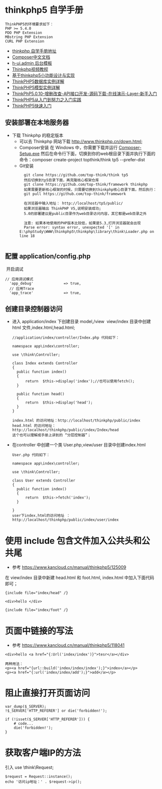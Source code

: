 # thinkphp5 自学手册

```
ThinkPHP5的环境要求如下：
PHP >= 5.4.0
PDO PHP Extension
MBstring PHP Extension
CURL PHP Extension
```

* [thinkphp 自学手册地址](https://www.kancloud.cn/manual/thinkphp5/118003)
* [Composer中文文档](https://www.kancloud.cn/thinkphp/composer/35668)
* [h-ui.admin 后台模板](http://www.h-ui.net/H-ui.admin.shtml)
* [Thinkphp视频教程](https://www.kancloud.cn/tpshop/thinkphp5/220686)
* [基于thinkphp5小功能设计与实现](https://www.kancloud.cn/zhiqiang/helper/247201)
* [ThinkPHP5数据库实例详解](https://www.kancloud.cn/ldkt/tp5_db/224479)
* [ThinkPHP5模型实例详解](https://www.kancloud.cn/ldkt/tp5_model/237252)
* [ThinkPhP5.0.10-增删改查-API接口开发-源码下载-在线演示-Layer-新手入门](https://www.kancloud.cn/q113211/xinshou/383616)
* [ThinkPHP5从入门到努力之入门实践](https://www.kancloud.cn/liuzhen153/tp5-demo/259697)
* [ThinkPHP5快速入门](https://www.kancloud.cn/thinkphp/thinkphp5_quickstart/147278)

## 安装部署在本地服务器

* 下载 Thinkphp 的稳定版本
  - 可以去 Thinkphp 网站下载 http://www.thinkphp.cn/down.html;
  - Composer安装 在 Windows 中，你需要下载并运行  [Composer-Setup.exe](https://getcomposer.org/Composer-Setup.exe)
    然后在命令行下面，切换到你的web根目录下面并执行下面的命令：composer create-project topthink/think tp5  --prefer-dist
  - Git安装
    ```
      git clone https://github.com/top-think/think tp5
      然后切换到tp5目录下面，再克隆核心框架仓库
      git clone https://github.com/top-think/framework thinkphp
      如果需要更新核心框架的时候，只需要切换到thinkphp核心目录下面，然后执行：
      git pull https://github.com/top-think/framework
      
      在浏览器中输入地址： http://localhost/tp5/public/
      如果浏览器输出 ThinkPHP V5,说明安装成功;  
      5.0的部署建议是public目录作为web目录访问内容，其它都是web目录之外  
      
      注意: 如果本地使用的PHP版本比较低，如果是5.3,打开浏览器就会出现
      Parse error: syntax error, unexpected '[' in E:\phpStudy\WWW\thinkphp5\thinkphp\library\think\Loader.php on line 18
      
    ```
    
## 配置 application/config.php
  
  开启调试
  
  ```
  // 应用调试模式
    'app_debug'              => true,
    // 应用Trace
    'app_trace'              => true,
  ```

## 创建目录控制器访问

* 进入 application/index 下创建目录  model,/view
  view/index 目录中创建 html 文件,index.html,head.html;
  
  ```
  //application/index/controller/Index.php 代码如下：
  
  namespace app\index\controller;

  use \think\Controller;

  class Index extends Controller
  {
    public function index()
    {
        return  $this->display('index');//也可以使用fetch();
    }
    
    public function head()
    {
        return  $this->display('head');
    }
  }
  
  index.html 的访问地址：http://localhost/thinkphp/public/index
  head.html 的访问地址： http://localhost/thinkphp/public/index/Index/head
  这个也可以理解成手册上讲到的 “分层控制器”；
  
  ```
  
* 在controller 中创建一个类 User.php,view/user 目录中创建index.html

  ```
  User.php 代码如下：
  
  namespace app\index\controller;

  use \think\Controller;

  class User extends Controller
  {
    public function index()
    {
        return  $this->fetch('index');
    }

  }
  user下index.html的访问地址 ：http://localhost/thinkphp/public/index/user/index
  
  ```


# 使用 include 包含文件加入公共头和公共尾

* 参考 https://www.kancloud.cn/manual/thinkphp5/125009

在 view/index 目录中新建 head.html 和 foot.html, index.html 中加入下面代码即可；

```
{include file="index/head" /}

<div>hello </div>

{include file="index/foot" /}

```

# 页面中链接的写法 

* 参考 https://www.kancloud.cn/manual/thinkphp5/118041

```
<div>hello <a href="{:Url('index/index')}">tesr</a></div>

两种用法：
<p><a href="{url::build('index/index/index');}">index</a></p>
<p><a href="{:url('index/index/add');}">add</a></p>
```

# 阻止直接打开页面访问

```
var_dump($_SERVER);
!$_SERVER['HTTP_REFERER'] or die('forbidden!'); 

if (!isset($_SERVER['HTTP_REFERER'])) {
    # code...
    die('forbidden!');
}
```

# 获取客户端IP的方法

引入 use \think\Request;

```
$request = Request::instance();
echo '访问ip地址：' . $request->ip();
```
